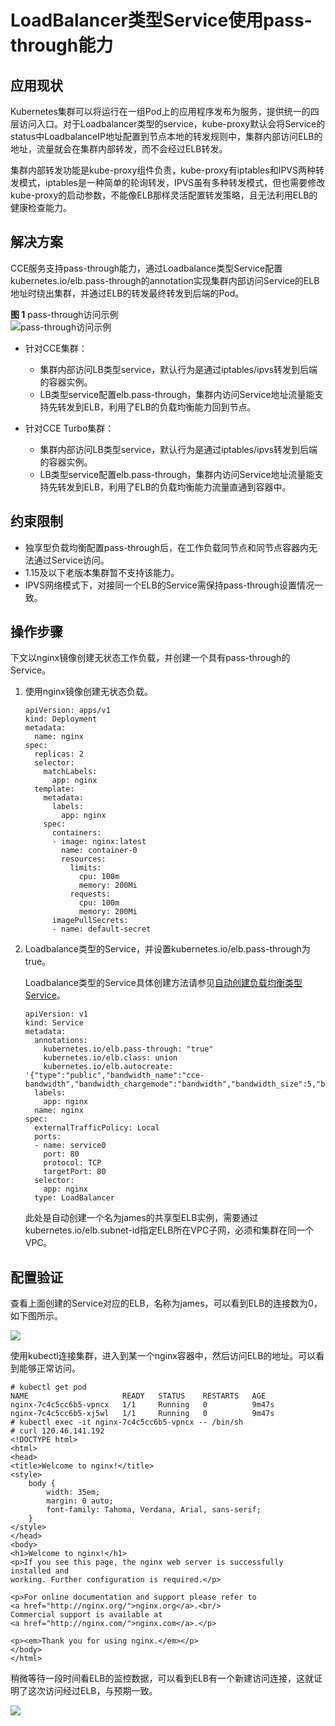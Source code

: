 # LoadBalancer类型Service使用pass-through能力<a name="cce_10_0355"></a>

## 应用现状<a name="zh-cn_topic_0000001168691039_section7206104617334"></a>

Kubernetes集群可以将运行在一组Pod上的应用程序发布为服务，提供统一的四层访问入口。对于Loadbalancer类型的service，kube-proxy默认会将Service的status中LoadbalanceIP地址配置到节点本地的转发规则中，集群内部访问ELB的地址，流量就会在集群内部转发，而不会经过ELB转发。

集群内部转发功能是kube-proxy组件负责，kube-proxy有iptables和IPVS两种转发模式，iptables是一种简单的轮询转发，IPVS虽有多种转发模式，但也需要修改kube-proxy的启动参数，不能像ELB那样灵活配置转发策略，且无法利用ELB的健康检查能力。

## 解决方案<a name="zh-cn_topic_0000001168691039_section3408153163318"></a>

CCE服务支持pass-through能力，通过Loadbalance类型Service配置kubernetes.io/elb.pass-through的annotation实现集群内部访问Service的ELB地址时绕出集群，并通过ELB的转发最终转发到后端的Pod。

**图 1**  pass-through访问示例<a name="zh-cn_topic_0000001168691039_fig1610719509396"></a>  
![](figures/pass-through访问示例.png "pass-through访问示例")

-   针对CCE集群：
    -   集群内部访问LB类型service，默认行为是通过iptables/ipvs转发到后端的容器实例。
    -   LB类型service配置elb.pass-through，集群内访问Service地址流量能支持先转发到ELB，利用了ELB的负载均衡能力回到节点。

-   针对CCE Turbo集群：
    -   集群内部访问LB类型service，默认行为是通过iptables/ipvs转发到后端的容器实例。
    -   LB类型service配置elb.pass-through，集群内访问Service地址流量能支持先转发到ELB，利用了ELB的负载均衡能力流量直通到容器中。


## 约束限制<a name="zh-cn_topic_0000001168691039_section377316644214"></a>

-   独享型负载均衡配置pass-through后，在工作负载同节点和同节点容器内无法通过Service访问。
-   1.15及以下老版本集群暂不支持该能力。
-   IPVS网络模式下，对接同一个ELB的Service需保持pass-through设置情况一致。

## 操作步骤<a name="zh-cn_topic_0000001168691039_section127841658113314"></a>

下文以nginx镜像创建无状态工作负载，并创建一个具有pass-through的Service。

1.  使用nginx镜像创建无状态负载。

    ```
    apiVersion: apps/v1     
    kind: Deployment         
    metadata:
      name: nginx            
    spec:
      replicas: 2                     
      selector:              
        matchLabels:
          app: nginx
      template:              
        metadata:
          labels:
            app: nginx
        spec:
          containers:
          - image: nginx:latest
            name: container-0
            resources:
              limits:
                cpu: 100m
                memory: 200Mi
              requests:
                cpu: 100m
                memory: 200Mi
          imagePullSecrets:
          - name: default-secret
    ```

2.  Loadbalance类型的Service，并设置kubernetes.io/elb.pass-through为true。

    Loadbalance类型的Service具体创建方法请参见[自动创建负载均衡类型Service](https://support.huaweicloud.com/usermanual-cce/cce_10_0014.html#section6)。

    ```
    apiVersion: v1 
    kind: Service 
    metadata: 
      annotations:   
        kubernetes.io/elb.pass-through: "true"
        kubernetes.io/elb.class: union
        kubernetes.io/elb.autocreate: '{"type":"public","bandwidth_name":"cce-bandwidth","bandwidth_chargemode":"bandwidth","bandwidth_size":5,"bandwidth_sharetype":"PER","eip_type":"5_bgp","name":"james"}'
      labels: 
        app: nginx 
      name: nginx 
    spec: 
      externalTrafficPolicy: Local
      ports: 
      - name: service0 
        port: 80
        protocol: TCP 
        targetPort: 80
      selector: 
        app: nginx 
      type: LoadBalancer
    ```

    此处是自动创建一个名为james的共享型ELB实例，需要通过kubernetes.io/elb.subnet-id指定ELB所在VPC子网，必须和集群在同一个VPC。


## 配置验证<a name="zh-cn_topic_0000001168691039_section776335910129"></a>

查看上面创建的Service对应的ELB，名称为james，可以看到ELB的连接数为0，如下图所示。

![](figures/zh-cn_image_0000001169698557.png)

使用kubectl连接集群，进入到某一个nginx容器中，然后访问ELB的地址。可以看到能够正常访问。

```
# kubectl get pod
NAME                     READY   STATUS    RESTARTS   AGE
nginx-7c4c5cc6b5-vpncx   1/1     Running   0          9m47s
nginx-7c4c5cc6b5-xj5wl   1/1     Running   0          9m47s
# kubectl exec -it nginx-7c4c5cc6b5-vpncx -- /bin/sh
# curl 120.46.141.192
<!DOCTYPE html>
<html>
<head>
<title>Welcome to nginx!</title>
<style>
    body {
        width: 35em;
        margin: 0 auto;
        font-family: Tahoma, Verdana, Arial, sans-serif;
    }
</style>
</head>
<body>
<h1>Welcome to nginx!</h1>
<p>If you see this page, the nginx web server is successfully installed and
working. Further configuration is required.</p>

<p>For online documentation and support please refer to
<a href="http://nginx.org/">nginx.org</a>.<br/>
Commercial support is available at
<a href="http://nginx.com/">nginx.com</a>.</p>

<p><em>Thank you for using nginx.</em></p>
</body>
</html>
```

稍微等待一段时间看ELB的监控数据，可以看到ELB有一个新建访问连接，这就证明了这次访问经过ELB，与预期一致。

![](figures/zh-cn_image_0000001169818441.png)

